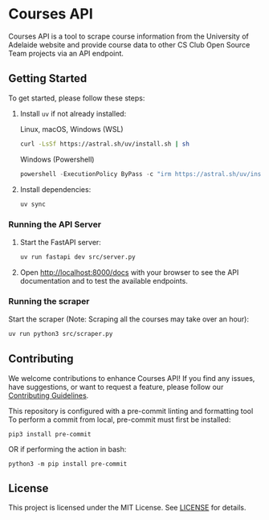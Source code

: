 # Courses API
Courses API is a tool to scrape course information from the University of Adelaide website and provide course data to other CS Club Open Source Team projects via an API endpoint.

## Getting Started

To get started, please follow these steps:

1. Install `uv` if not already installed:

    Linux, macOS, Windows (WSL)
    ```bash
    curl -LsSf https://astral.sh/uv/install.sh | sh
    ```
    Windows (Powershell)
    ```powershell
    powershell -ExecutionPolicy ByPass -c "irm https://astral.sh/uv/install.ps1 | iex"
    ```

2. Install dependencies:

    ```sh
    uv sync
    ```

### Running the API Server

1. Start the FastAPI server:

    ```sh
    uv run fastapi dev src/server.py
    ```

2. Open [http://localhost:8000/docs](http://localhost:8000/docs) with your browser to see the API documentation and to test the available endpoints.

### Running the scraper

Start the scraper (Note: Scraping all the courses may take over an hour):

```sh
uv run python3 src/scraper.py
```

## Contributing

We welcome contributions to enhance Courses API! If you find any issues, have suggestions, or want to request a feature, please follow our [Contributing Guidelines](https://github.com/compsci-adl/.github/blob/main/CONTRIBUTING.md).

This repository is configured with a pre-commit linting and formatting tool
To perform a commit from local, pre-commit must first be installed:
```
pip3 install pre-commit
```
OR if performing the action in bash:
```
python3 -m pip install pre-commit
```

## License

This project is licensed under the MIT License.
See [LICENSE](LICENSE) for details.